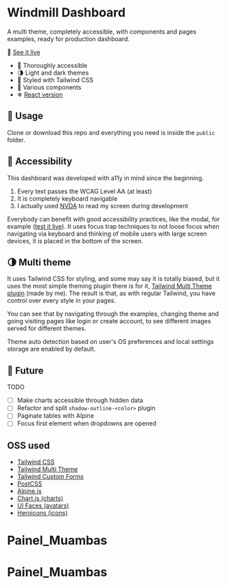 # Windmill Dashboard

A multi theme, completely accessible, with components and pages examples, ready for production dashboard.

🧪 [See it live](https://windmillui.com/dashboard-html)

- 🦮 Thoroughly accessible
- 🌗 Light and dark themes
- 💅 Styled with Tailwind CSS
- 🧩 Various components
- ❄ [React version](https://windmillui.com/dashboard-react)

## 🚀 Usage

Clone or download this repo and everything you need is inside the `public` folder.

## 🦮 Accessibility

This dashboard was developed with a11y in mind since the beginning.

1. Every text passes the WCAG Level AA (at least)
2. It is completely keyboard navigable
3. I actually used [NVDA](https://www.nvaccess.org/) to read my screen during development

Everybody can benefit with good accessibility practices, like the modal, for example ([test it live](https://windmill-dashboard.vercel.app/modals.html)). It uses focus trap techniques to not loose focus when navigating via keyboard and thinking of mobile users with large screen devices, it is placed in the bottom of the screen.

## 🌗 Multi theme

It uses Tailwind CSS for styling, and some may say it is totally biased, but it uses the most simple theming plugin there is for it, [Tailwind Multi Theme plugin](https://github.com/estevanmaito/tailwindcss-multi-theme#tailwind-css-multi-theme) (made by me). The result is that, as with regular Tailwind, you have control over every style in your pages.

You can see that by navigating through the examples, changing theme and going visiting pages like login or create account, to see different images served for different themes.

Theme auto detection based on user's OS preferences and local settings storage are enabled by default.

## 🔮 Future

TODO

- [ ] Make charts accessible through hidden data
- [ ] Refactor and split `shadow-outline-<color>` plugin
- [ ] Paginate tables with Alpine
- [ ] Focus first element when dropdowns are opened

## OSS used

- [Tailwind CSS](https://tailwindcss.com/)
- [Tailwind Multi Theme](https://github.com/estevanmaito/tailwindcss-multi-theme)
- [Tailwind Custom Forms](https://github.com/tailwindlabs/tailwindcss-custom-forms)
- [PostCSS](https://postcss.org/)
- [Alpine.js](https://github.com/alpinejs/alpine)
- [Chart.js (charts)](https://www.chartjs.org/)
- [UI Faces (avatars)](https://uifaces.co/)
- [Heroicons (icons)](https://heroicons.dev/)
# Painel_Muambas
# Painel_Muambas
